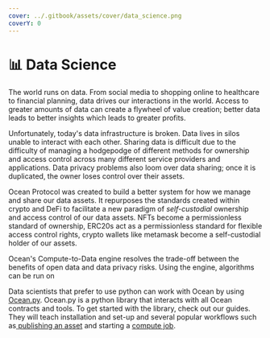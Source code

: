 ```yaml
---
cover: ../.gitbook/assets/cover/data_science.png
coverY: 0
---
```


# 📊 Data Science

The world runs on data. From social media to shopping online to healthcare to financial planning, data drives our interactions in the world. Access to greater amounts of data can create a flywheel of value creation; better data leads to better insights which leads to greater profits.&#x20;

Unfortunately, today's data infrastructure is broken. Data lives in silos unable to interact with each other. Sharing data is difficult due to the difficulty of managing a hodgepodge of different methods for ownership and access control across many different service providers and applications. Data privacy problems also loom over data sharing; once it is duplicated, the owner loses control over their assets.&#x20;

Ocean Protocol was created to build a better system for how we manage and share our data assets. It repurposes the standards created within crypto and DeFi to facilitate a new paradigm of _self-custodial_ ownership and access control of our data assets. NFTs become a permissionless standard of ownership, ERC20s act as a permissionless standard for flexible access control rights, crypto wallets like metamask become a self-custodial holder of our assets.&#x20;



Ocean's Compute-to-Data engine resolves the trade-off between the benefits of open data and data privacy risks. Using the engine, algorithms can be run on&#x20;





Data scientists that prefer to use python can work with Ocean by using [Ocean.py](../developers/ocean.py/). Ocean.py is a python library that interacts with all Ocean contracts and tools. To get started with the library, check out our guides. They will teach installation and set-up and several popular workflows such as[ publishing an asset](../developers/ocean.py/publish-flow.md) and starting a [compute job](../developers/ocean.py/compute-flow.md).



